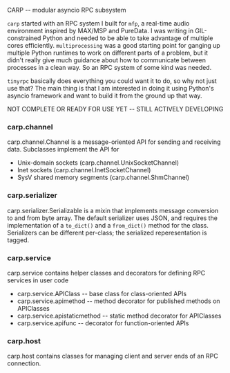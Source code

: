 CARP -- modular asyncio RPC subsystem

`carp` started with an RPC system I built for `mfp`, a real-time
audio environment inspired by MAX/MSP and PureData. I was writing
in GIL-constrained Python and needed to be able to take advantage
of multiple cores efficiently. `multiprocessing` was a good
starting point for ganging up multiple Python runtimes to work on
different parts of a problem, but it didn't really give much
guidance about how to communicate between processes in a clean
way. So an RPC system of some kind was needed. 

`tinyrpc` basically does everything you could want it to do, so
why not just use that? The main thing is that I am interested in
doing it using Python's asyncio framework and want to build it
from the ground up that way.

NOT COMPLETE OR READY FOR USE YET -- STILL ACTIVELY DEVELOPING

### carp.channel

carp.channel.Channel is a message-oriented API for sending and receiving
data. Subclasses implement the API for 

* Unix-domain sockets (carp.channel.UnixSocketChannel)
* Inet sockets (carp.channel.InetSocketChannel)
* SysV shared memory segments (carp.channel.ShmChannel)

### carp.serializer

carp.serializer.Serializable is a mixin that implements message
conversion to and from byte array. The default serializer uses
JSON, and requires the implementation of a `to_dict()` and a
`from_dict()` method for the class. Serializers can be different
per-class; the serialized reperesentation is tagged.

### carp.service

carp.service contains helper classes and decorators for defining
RPC services in user code 

* carp.service.APIClass -- base class for class-oriented APIs
* carp.service.apimethod -- method decorator for published
  methods on APIClasses
* carp.service.apistaticmethod -- static method decorator for
  APIClasses
* carp.service.apifunc -- decorator for function-oriented APIs

### carp.host 

carp.host contains classes for managing client and server ends of
an RPC connection. 



